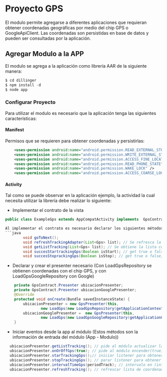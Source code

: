 # Proyecto GPS

El modulo permite agregarse a diferentes aplicaciones que requieran obtener coordenadas geográficas por medio del chip GPS o GoogleApiClient. Las coordenadas son persistidas en base de datos y pueden ser consultadas por la aplicación. 

## Agregar Modulo a la APP

El modulo se agrega a la aplicación como librería AAR de la siguiente manera:

```groovy
$ cd dillinger
$ npm install -d
$ node app
```
### Configurar Proyecto

Para utilizar el modulo es necesario que la aplicación tenga las siguientes características:

#### Manifest

Permisos que se requieren para obtener coordenadas y persistirlas:

```xml
    <uses-permission android:name="android.permission.READ_EXTERNAL_STORAGE" />
    <uses-permission android:name="android.permission.WRITE_EXTERNAL_STORAGE" />
    <uses-permission android:name="android.permission.ACCESS_FINE_LOCATION" />
    <uses-permission android:name="android.permission.READ_PHONE_STATE" />
    <uses-permission android:name="android.permission.WAKE_LOCK" />
    <uses-permission android:name="android.permission.ACCESS_COARSE_LOCATION" />
```

#### Activity

Tal como se puede observar en la aplicación ejemplo, la actividad la cual necesita utilizar la librería debe realizar lo siguiente:

* Implementar el contrato de la vista

```java
public class ExampleGps extends AppCompatActivity implements  GpsContract.View

Al implementar el contrato es necesario declarar los siguientes métodos en la Activity (Estos métodos son la información de salida del módulo (Modulo - App)):
```java
        void goToNext(); 
        void refreshTrackingAdapter(List<Gps> list); // Se refresca la lista con todas las coordenadas almacenadas
        void getListTracking(List<Gps> list); // Se obtiene la lista con todas las coordenadas almacenadas
        void succesStartrackingGps(Boolean isStart); // get true o false, éxito de la escucha o listener de Ubicaciones
        void succesStoprackingGps(Boolean isStop); // get true o false, éxito en detener la escucha o listener de Ubicaciones
```
* Declarar y crear el presenter necesario (Con LoadGpsRepository se obtienen coordenadas con el chip GPS, y con LoadGpsGoogleRepository con Google)

```java
    private GpsContract.Presenter ubicacionPresenter;
    private GpsContract.Presenter ubicacionGooglePresenter;
    @Override
    protected void onCreate(Bundle savedInstanceState) {
        ubicacionPresenter = new GpsPresenter(this,
                new LoadGps(new LoadGpsRepository(getApplicationContext())));
        ubicacionGooglePresenter =  new GpsPresenter(this,
                new LoadGps(new LoadGpsGoogleRepository(getApplicationContext())))
    }
```
* Iniciar eventos desde la app al módulo (Estos métodos son la información de entrada del módulo (App - Modulo))

```java
  ubicacionPresenter.getListTracking(); // pide al módulo actualizar la lista de coordenadas almacenadas
  ubicacionPresenter.onOrOffGps(true); // pide al módulo encender(true) o apagar(false) el acceso a la ubicacion 
  ubicacionPresenter.starTrackingGps();// iniciar listener para obtener coordenadas
  ubicacionPresenter.stopTrackingGps(); // parar listener para obtener coordenadas
  ubicacionPresenter.intervalTimeGps(periodTrack); // intervalo en (int minutos) para obtener una coordenada
  ubicacionPresenter.refreshTracking(); // refrescar lista de coordenadas almacenadas
```

